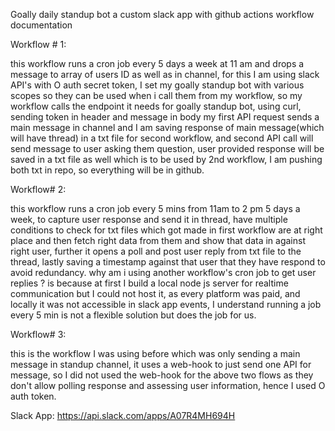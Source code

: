 Goally daily standup bot a custom slack app with github actions workflow documentation

Workflow # 1: 

this workflow runs a cron job every 5 days a week at 11 am and drops a message to array of users ID as well as in channel, for this I am using slack API's with O auth secret token, I set my goally standup bot with various scopes so they can be used when i call them from my workflow, so my workflow calls the endpoint it needs for goally standup bot, using curl, sending token in header and message in body my first API request sends a main message in channel and I am saving response of main message(which will have thread) in a txt file for second workflow, and second API call will send message to user asking them question, user provided response will be saved in a txt file as well which is to be used by 2nd workflow, I am pushing both txt in repo, so everything will be in github.

Workflow# 2:

this workflow runs a cron job every 5 mins from 11am to 2 pm 5 days a week, to capture user response and send it in thread, have multiple conditions to check for txt files which got made in first workflow are at right place and then fetch right data from them and show that data in against right user, further it opens a poll and post user reply from txt file to the thread, lastly saving a timestamp against that user that they have respond to avoid redundancy.
why am i using another workflow's cron job to get user replies ? is because at first I build a local node js server for realtime communication but I could not host it, as every platform was paid, and locally it was not accessible in slack app events, I understand running a job every 5 min is not a flexible solution but does the job for us.

Workflow# 3:

this is the workflow I was using before which was only sending a main message in standup channel, it uses a web-hook to just send one API for message, so I did not used the web-hook for the above two flows as they don't allow polling response and assessing user information, hence I used O auth token.

Slack App: https://api.slack.com/apps/A07R4MH694H 



